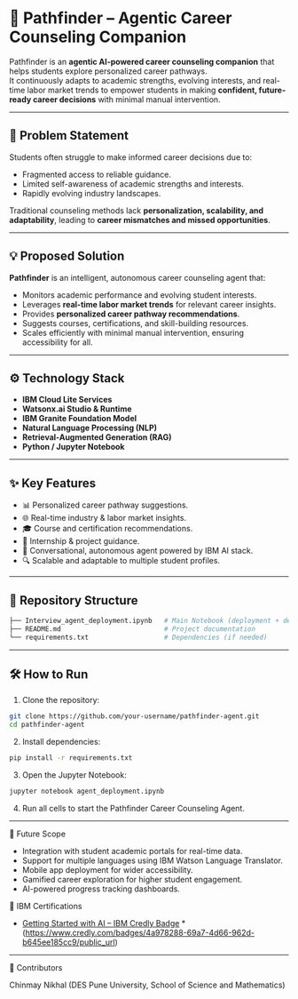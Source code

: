 # 🎯 Pathfinder – Agentic Career Counseling Companion  

Pathfinder is an **agentic AI-powered career counseling companion** that helps students explore personalized career pathways.  
It continuously adapts to academic strengths, evolving interests, and real-time labor market trends to empower students in making **confident, future-ready career decisions** with minimal manual intervention.  

---

## 🚀 Problem Statement  
Students often struggle to make informed career decisions due to:  
- Fragmented access to reliable guidance.  
- Limited self-awareness of academic strengths and interests.  
- Rapidly evolving industry landscapes.  

Traditional counseling methods lack **personalization, scalability, and adaptability**, leading to **career mismatches and missed opportunities**.  

---

## 💡 Proposed Solution  
**Pathfinder** is an intelligent, autonomous career counseling agent that:  
- Monitors academic performance and evolving student interests.  
- Leverages **real-time labor market trends** for relevant career insights.  
- Provides **personalized career pathway recommendations**.  
- Suggests courses, certifications, and skill-building resources.  
- Scales efficiently with minimal manual intervention, ensuring accessibility for all.  

---

## ⚙️ Technology Stack  
- **IBM Cloud Lite Services**  
- **Watsonx.ai Studio & Runtime**  
- **IBM Granite Foundation Model**  
- **Natural Language Processing (NLP)**  
- **Retrieval-Augmented Generation (RAG)**  
- **Python / Jupyter Notebook**  

---

## ✨ Key Features  
- 📊 Personalized career pathway suggestions.  
- 🌐 Real-time industry & labor market insights.  
- 🎓 Course and certification recommendations.  
- 💼 Internship & project guidance.  
- 🤖 Conversational, autonomous agent powered by IBM AI stack.  
- 🔍 Scalable and adaptable to multiple student profiles.  

---

## 📂 Repository Structure  
```bash
├── Interview_agent_deployment.ipynb   # Main Notebook (deployment + demo)
├── README.md                          # Project documentation
└── requirements.txt                   # Dependencies (if needed)
```

---

## 🛠️ How to Run  

1) Clone the repository:  
```bash
git clone https://github.com/your-username/pathfinder-agent.git
cd pathfinder-agent
```

2) Install dependencies:
```bash
pip install -r requirements.txt
```

3) Open the Jupyter Notebook:
```bash
jupyter notebook agent_deployment.ipynb
```

4) Run all cells to start the Pathfinder Career Counseling Agent.

---

🔮 Future Scope

- Integration with student academic portals for real-time data.
- Support for multiple languages using IBM Watson Language Translator.
- Mobile app deployment for wider accessibility.
- Gamified career exploration for higher student engagement.
- AI-powered progress tracking dashboards.

🏅 IBM Certifications

- [Getting Started with AI – IBM Credly Badge](#) *(https://www.credly.com/badges/4a978288-69a7-4d66-962d-b645ee185cc9/public_url)

---

🤝 Contributors

Chinmay Nikhal (DES Pune University, School of Science and Mathematics)
